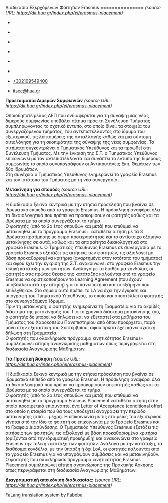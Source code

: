 Διαδικασία Εξερχόμενων Φοιτητών Erasmus
===============    *(source URL: https://dit.hua.gr/index.php/el/erasmus-placement)*

*   [](https://www.facebook.com/ditharokopio)
*   [](https://www.youtube.com/channel/UCEHkYirpXF1nSLxDCrfDZ4A)
*   [](https://www.linkedin.com/company/77699385)
*   [](https://www.instagram.com/dithua)

*   [](https://dit.hua.gr/index.php/el/erasmus-placement)
*   [](https://dit.hua.gr/index.php/en/erasmus-placement)

*   [+302109549400](tel:+302109549400)
*   [itsec@hua.gr](mailto:itsec@hua.gr)

**Προετοιμασία Διμερών Συμφωνιών**  *(source URL: https://dit.hua.gr/index.php/el/erasmus-placement)*

Οποιοδήποτε μέλος ΔΕΠ που ενδιαφέρεται για τη σύναψη μιας νέας διμερούς συμφωνίας υποβάλει αίτημα προς τη Συνέλευση Τμήματος συμπληρώνοντας το σχετικό έντυπο, στο οποίο δίνει: τα στοιχεία του συνεργαζόμενου τμήματος, του αντεπιστέλλοντος στο ίδρυμα του εξωτερικού, τις λεπτομέρεις της ανταλλαγής καθώς και μια σύντομη αιτιολόγηση για τη σκοπιμότητα της σύναψης της νέας συμφωνίας. Τα αιτήματα συγκεντρώνει ο Τμηματικός Υπεύθυνος και τα προωθεί στη Συνέλευση Τμήματος. Με την έγκριση της Σ.Τ. ο Τμηματικός Υπεύθυνος επικοινωνεί με τον αντεπιστέλλοντα και συνάπτει το έντυπο της διμερούς συμφωνίας το οποίο συνυπογράφουν οι Αντιπρυτάνεις Εκπ. Θεμάτων των δύο Ιδρυμάτων.  
Στη συνέχεια ο Τμηματικός Υπεύθυνος ενημερώνει το γραφείο Erasmus και τον ιστότοπο του Τμήματος με τη νέα συνεργασία.

**Μετακίνηση για σπουδές**  *(source URL: https://dit.hua.gr/index.php/el/erasmus-placement)*

Η διαδικασία ξεκινά κεντρικά με την ετήσια πρόσκληση που βγαίνει σε ιδρυματικό επίπεδο από το γραφείο Erasmus. Η πρόσκληση αναφέρει όλα τα δικαιολογητικά που πρέπει να προσκομίσουν οι φοιτητές καθώς και τα ιδρύματα με τα οποία συνεργάζεται το τμήμα.  
O φοιτητής (από το 2ο έτος σπουδών και μετά) που επιθυμεί να μετακινηθεί με το πρόγραμμα Erasmus+ καταθέτει αίτηση με τα 3 ιδρύματα προτίμησης με σειρά προτεραιότητας και το αντίστοιχο εξάμηνο μετακίνησης σε αυτά, καθώς και τα απαραίτητα δικαιολογητικά στο γραφείο Erasmus. Ο Τμηματικός Υπεύθυνος Erasmus σε συνεργασία με το γραφείο Erasmus εξετάζει τις αιτήσεις των φοιτητών, τις αξιολογεί με βάση προκαθορισμένα κριτήρια (αναρτημένα στον ιστότοπο του τμήματος) και αφού έχει την έγκριση της Σ.Τ. ανακοινώνει στο γραφείο Erasmus την τελική κατάταξη των φοιτητών. Ανάλογα με τα διαθέσιμα κονδύλια, οι φοιτητές στις πρώτες θέσεις της κατάταξης καλούνται από το γραφείο Erasmus να οριστικοποιήσουν το Learning Agreement (που έχουν υποβάλλει κατά την αίτηση) για το πανεπιστήμιο και το εξάμηνο που επιλέχθηκαν. Στο σημείο αυτό πρέπει το LA να έχει την έγκριση και υπογραφή του Τμηματικού Υπευθύνου, το οποίο και αποστέλλει ο φοιτητής στο συνεργαζόμενο Ίδρυμα.  
Πριν τη μετακίνηση, ο φοιτητής ενημερώνει τη Γραμματεία για το ακριβές διάστημα της μετακίνησής του. Για το χρονικό διάστημα μετακίνησης του, ο φοιτητής δε μπορεί να δηλώσει και να εξεταστεί στα μαθήματα του Τμήματος του Χαροκοπείου Πανεπιστημίου από όπου προέρχεται, παρά μόνο στην εξεταστική του Σεπτεμβρίου, αφού πρώτα έχει κάνει σχετική δήλωση στη Γραμματεία.  
Ο φοιτητής που ολοκλήρωσε πρόγραμμα κινητικότητας Erasmus+ συμπληρώνει αίτηση αναγνώρισης μαθημάτων όπως περιγράφεται στη διαδικασία Αναγνώρισης Μαθημάτων.

**Για Πρακτική Άσκηση**  *(source URL: https://dit.hua.gr/index.php/el/erasmus-placement)*

Η διαδικασία ξεκινά κεντρικά με την ετήσια πρόσκληση που βγαίνει σε ιδρυματικό επίπεδο από το γραφείο Erasmus. Η πρόσκληση αναφέρει όλα τα δικαιολογητικά που πρέπει να προσκομίσουν οι φοιτητές καθώς και τα ιδρύματα με τα οποία συνεργάζεται το τμήμα.  
O φοιτητής (από το 2ο έτος σπουδών και μετά) που επιθυμεί να μετακινηθεί με το πρόγραμμα Erasmus Placement καταθέτει αίτηση στην οποία προαιρετικά επισυνάπτει ένα Letter of Acceptance (conditional offer) στο οποίο η εταιρία που θα τους υποδεχτεί αναγράφει την περίοδο μετακίνησης (από … μέχρι). Η επικοινωνία με τις εταιρείες του εξωτερικού γίνεται από τον ίδιο το φοιτητή σε επικοινωνία με το Γραφείο Erasmus και το Γραφείο Διασύνδεσης. Ο Τμηματικός Υπεύθυνος Erasmus εξετάζει τις αιτήσεις των φοιτητών, τις αξιολογεί με βάση προκαθορισμένα κριτήρια (ορίζονται από την ιδρυματική προκήρυξη) και ανακοινώνει στο γραφείο Erasmus την τελική κατάταξη των φοιτητών. Ανάλογα με την κατάταξη, τα διαθέσιμα κονδύλια, με την ύπαρξη ή όχι LoA, οι φοιτητές καλούνται από το γραφείο Erasmus για να υπογράψουν συμβάσεις και να μετακινηθούν.  
Ο φοιτητής που ολοκλήρωσε πρόγραμμα κινητικότητας Erasmus Placement συμπληρώνει αίτηση αναγνώρισης της Πρακτικής Άσκησης όπως περιγράφεται στη διαδικασία Αναγνώρισης Μαθημάτων.

**Διαγραμματική απεικόνιση διαδικασίας:**  *(source URL: https://dit.hua.gr/index.php/el/erasmus-placement)*

[FaLang translation system by Faboba](http://www.faboba.com/ "Faboba : Création de composantJoomla")

[](https://dit.hua.gr/index.php/el/erasmus-placement#)
